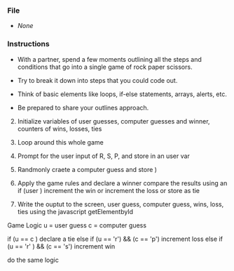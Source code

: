 ### File

* _None_

### Instructions

* With a partner, spend a few moments outlining all the steps and conditions that go into a single game of rock paper scissors.

* Try to break it down into steps that you could code out.

* Think of basic elements like loops, if-else statements, arrays, alerts, etc.

* Be prepared to share your outlines approach.



2.   Initialize variables  of user guesses,  computer guesses and winner,  counters of wins, losses, ties
1.  Loop around this whole game
1.   Prompt for the user input of R, S, P,  and store in an user var 
2.   Randmonly craete a computer guess and store ) 
3.   Apply the game rules and declare a winner
            compare the results using an if (user )
            increment  the win or increment the loss or store as tie

4.   Write the ouptut to the screen,  user guess, computer guess, wins, loss, ties using the javascript getElementbyId



Game Logic
u = user guess
c = computer guess

if (u == c )
    declare a tie
else if (u == 'r') && (c == 'p')
    increment  loss
else if (u == 'r' ) && (c == 's')
    increment win

do the same logic 